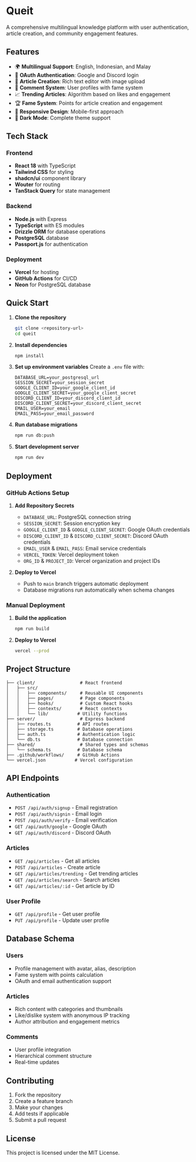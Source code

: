 # Queit

A comprehensive multilingual knowledge platform with user authentication, article creation, and community engagement features.

## Features

- 🌍 **Multilingual Support**: English, Indonesian, and Malay
- 🔐 **OAuth Authentication**: Google and Discord login
- 📝 **Article Creation**: Rich text editor with image upload
- 💬 **Comment System**: User profiles with fame system
- 📈 **Trending Articles**: Algorithm based on likes and engagement
- 🏆 **Fame System**: Points for article creation and engagement
- 📱 **Responsive Design**: Mobile-first approach
- 🌙 **Dark Mode**: Complete theme support

## Tech Stack

### Frontend
- **React 18** with TypeScript
- **Tailwind CSS** for styling
- **shadcn/ui** component library
- **Wouter** for routing
- **TanStack Query** for state management

### Backend
- **Node.js** with Express
- **TypeScript** with ES modules
- **Drizzle ORM** for database operations
- **PostgreSQL** database
- **Passport.js** for authentication

### Deployment
- **Vercel** for hosting
- **GitHub Actions** for CI/CD
- **Neon** for PostgreSQL database

## Quick Start

1. **Clone the repository**
   ```bash
   git clone <repository-url>
   cd queit
   ```

2. **Install dependencies**
   ```bash
   npm install
   ```

3. **Set up environment variables**
   Create a `.env` file with:
   ```env
   DATABASE_URL=your_postgresql_url
   SESSION_SECRET=your_session_secret
   GOOGLE_CLIENT_ID=your_google_client_id
   GOOGLE_CLIENT_SECRET=your_google_client_secret
   DISCORD_CLIENT_ID=your_discord_client_id
   DISCORD_CLIENT_SECRET=your_discord_client_secret
   EMAIL_USER=your_email
   EMAIL_PASS=your_email_password
   ```

4. **Run database migrations**
   ```bash
   npm run db:push
   ```

5. **Start development server**
   ```bash
   npm run dev
   ```

## Deployment

### GitHub Actions Setup

1. **Add Repository Secrets**
   - `DATABASE_URL`: PostgreSQL connection string
   - `SESSION_SECRET`: Session encryption key
   - `GOOGLE_CLIENT_ID` & `GOOGLE_CLIENT_SECRET`: Google OAuth credentials
   - `DISCORD_CLIENT_ID` & `DISCORD_CLIENT_SECRET`: Discord OAuth credentials
   - `EMAIL_USER` & `EMAIL_PASS`: Email service credentials
   - `VERCEL_TOKEN`: Vercel deployment token
   - `ORG_ID` & `PROJECT_ID`: Vercel organization and project IDs

2. **Deploy to Vercel**
   - Push to `main` branch triggers automatic deployment
   - Database migrations run automatically when schema changes

### Manual Deployment

1. **Build the application**
   ```bash
   npm run build
   ```

2. **Deploy to Vercel**
   ```bash
   vercel --prod
   ```

## Project Structure

```
├── client/                 # React frontend
│   ├── src/
│   │   ├── components/     # Reusable UI components
│   │   ├── pages/          # Page components
│   │   ├── hooks/          # Custom React hooks
│   │   ├── contexts/       # React contexts
│   │   └── lib/           # Utility functions
├── server/                 # Express backend
│   ├── routes.ts          # API routes
│   ├── storage.ts         # Database operations
│   ├── auth.ts            # Authentication logic
│   └── db.ts              # Database connection
├── shared/                 # Shared types and schemas
│   └── schema.ts          # Database schema
├── .github/workflows/     # GitHub Actions
└── vercel.json           # Vercel configuration
```

## API Endpoints

### Authentication
- `POST /api/auth/signup` - Email registration
- `POST /api/auth/signin` - Email login
- `POST /api/auth/verify` - Email verification
- `GET /api/auth/google` - Google OAuth
- `GET /api/auth/discord` - Discord OAuth

### Articles
- `GET /api/articles` - Get all articles
- `POST /api/articles` - Create article
- `GET /api/articles/trending` - Get trending articles
- `GET /api/articles/search` - Search articles
- `GET /api/articles/:id` - Get article by ID

### User Profile
- `GET /api/profile` - Get user profile
- `PUT /api/profile` - Update user profile

## Database Schema

### Users
- Profile management with avatar, alias, description
- Fame system with points calculation
- OAuth and email authentication support

### Articles
- Rich content with categories and thumbnails
- Like/dislike system with anonymous IP tracking
- Author attribution and engagement metrics

### Comments
- User profile integration
- Hierarchical comment structure
- Real-time updates

## Contributing

1. Fork the repository
2. Create a feature branch
3. Make your changes
4. Add tests if applicable
5. Submit a pull request

## License

This project is licensed under the MIT License.